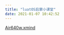 ```yaml
---
title: "luatOS启蒙小课堂"
date: 2021-01-07 10:42:52
---
```


<p><a href="http://openluat-luatcommunity.oss-cn-hangzhou.aliyuncs.com/attachment/20210107104100876_Air640w.xmind" target="_blank">Air640w.xmind</a></p>
